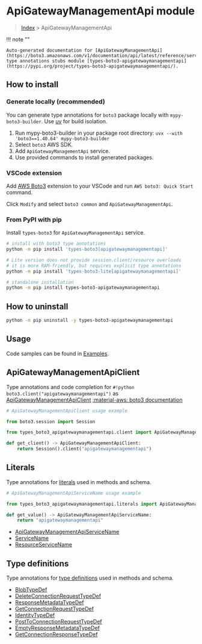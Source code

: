 #  ApiGatewayManagementApi module

> [Index](../README.md) > ApiGatewayManagementApi

!!! note ""

    Auto-generated documentation for [ApiGatewayManagementApi](https://boto3.amazonaws.com/v1/documentation/api/latest/reference/services/apigatewaymanagementapi.html#apigatewaymanagementapi)
    type annotations stubs module [types-boto3-apigatewaymanagementapi](https://pypi.org/project/types-boto3-apigatewaymanagementapi/).

## How to install

### Generate locally (recommended)

You can generate type annotations for `boto3` package locally with `mypy-boto3-builder`.
Use [uv](https://docs.astral.sh/uv/getting-started/installation/) for build isolation.

1. Run mypy-boto3-builder in your package root directory: `uvx --with 'boto3==1.40.64' mypy-boto3-builder`
1. Select `boto3` AWS SDK.
1. Add `ApiGatewayManagementApi` service.
1. Use provided commands to install generated packages.


### VSCode extension

Add [AWS Boto3](https://marketplace.visualstudio.com/items?itemName=Boto3typed.boto3-ide)
extension to your VSCode and run `AWS boto3: Quick Start` command.

Click `Modify` and select `boto3 common` and `ApiGatewayManagementApi`.


### From PyPI with pip

Install `types-boto3` for `ApiGatewayManagementApi` service.

```bash
# install with boto3 type annotations
python -m pip install 'types-boto3[apigatewaymanagementapi]'

# Lite version does not provide session.client/resource overloads
# it is more RAM-friendly, but requires explicit type annotations
python -m pip install 'types-boto3-lite[apigatewaymanagementapi]'

# standalone installation
python -m pip install types-boto3-apigatewaymanagementapi
```



## How to uninstall

```bash
python -m pip uninstall -y types-boto3-apigatewaymanagementapi
```

## Usage

Code samples can be found in [Examples](./usage.md).

## ApiGatewayManagementApiClient

Type annotations and code completion for  `#!python boto3.client("apigatewaymanagementapi")` as [ApiGatewayManagementApiClient](./client.md)
[:material-aws: boto3 documentation](https://boto3.amazonaws.com/v1/documentation/api/latest/reference/services/apigatewaymanagementapi.html#ApiGatewayManagementApi.Client)

```python
# ApiGatewayManagementApiClient usage example

from boto3.session import Session

from types_boto3_apigatewaymanagementapi.client import ApiGatewayManagementApiClient

def get_client() -> ApiGatewayManagementApiClient:
    return Session().client("apigatewaymanagementapi")
```









## Literals

Type annotations for [literals](./literals.md) used in methods and schema.

```python
# ApiGatewayManagementApiServiceName usage example

from types_boto3_apigatewaymanagementapi.literals import ApiGatewayManagementApiServiceName

def get_value() -> ApiGatewayManagementApiServiceName:
    return "apigatewaymanagementapi"
```

- [ApiGatewayManagementApiServiceName](./literals.md#apigatewaymanagementapiservicename)
- [ServiceName](./literals.md#servicename)
- [ResourceServiceName](./literals.md#resourceservicename)




## Type definitions

Type annotations for [type definitions](./type_defs.md) used in methods and schema.

- [BlobTypeDef](./type_defs.md#blobtypedef)
- [DeleteConnectionRequestTypeDef](./type_defs.md#deleteconnectionrequesttypedef)
- [ResponseMetadataTypeDef](./type_defs.md#responsemetadatatypedef)
- [GetConnectionRequestTypeDef](./type_defs.md#getconnectionrequesttypedef)
- [IdentityTypeDef](./type_defs.md#identitytypedef)
- [PostToConnectionRequestTypeDef](./type_defs.md#posttoconnectionrequesttypedef)
- [EmptyResponseMetadataTypeDef](./type_defs.md#emptyresponsemetadatatypedef)
- [GetConnectionResponseTypeDef](./type_defs.md#getconnectionresponsetypedef)

